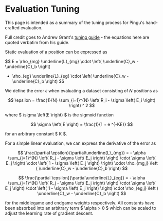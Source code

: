 # Evaluation Tuning

This page is intended as a summary of the tuning process for Pingu's hand-crafted evaluation.

Full credit goes to Andrew Grant's [tuning guide](https://github.com/AndyGrant/Ethereal/blob/master/Tuning.pdf) - the equations here are quoted verbatim from his guide.

Static evaluation of a position can be expressed as

$$
E = \rho_{mg} \underline{L}_{mg} \cdot \left( \underline{C}_w - \underline{C}_b \right)
  + \rho_{eg} \underline{L}_{eg} \cdot \left( \underline{C}_w - \underline{C}_b \right)
$$

We define the error $\epsilon$ when evaluating a dataset consisting of $N$ positions as

$$
\epsilon = \frac{1}{N} \sum_{i=1}^{N} \left( R_i - \sigma \left( E_i \right) \right) ^ 2
$$

where $ \sigma \left(E \right) $ is the sigmoid function

$$
\sigma \left( E \right) = \frac{1}{1 +  e ^{-KE}}
$$

for an arbitrary constant $ K $.

For a simple linear evaluation, we can express the derivative of the error as

$$
\frac{\partial \epsilon}{\partial\underline{L}_{mg}} =
    - \alpha \sum_{j=1}^{N} \left( R_j - \sigma \left( E_j \right) \right) \cdot
    \sigma \left( E_j \right) \cdot
    \left( 1 - \sigma \left( E_j \right) \right) \cdot
    \rho_{mg,j} \left ( \underline{C}_w - \underline{C}_b \right)
$$

$$
\frac{\partial \epsilon}{\partial\underline{L}_{eg}} =
    - \alpha \sum_{j=1}^{N} \left( R_j - \sigma \left( E_j \right) \right) \cdot
    \sigma \left( E_j \right) \cdot
    \left( 1 - \sigma \left( E_j \right) \right) \cdot
    \rho_{eg,j} \left ( \underline{C}_w - \underline{C}_b \right)
$$

for the middlegame and endgame weights respectively. All constants have been absorbed into an arbitrary term $ \alpha > 0 $ which can be scaled to adjust the learning rate of gradient descent.
